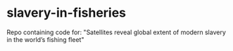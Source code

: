 # slavery-in-fisheries
Repo containing code for: "Satellites reveal global extent of modern slavery in the world’s fishing fleet"
